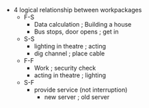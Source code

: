 - 4 logical relationship between workpackages 
	- F-S 
		- Data calculation ; Building a house  
		- Bus stops, door opens ; get in 
	- S-S 
		- lighting in theatre ; acting 
		- dig channel ; place cable 
	- F-F 
		- Work ; security check 
		- acting in theatre ; lighting 
	- S-F 
		- provide service (not interruption) 
			- new server ; old server 